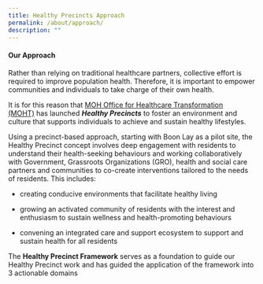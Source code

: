 ```yaml
---
title: Healthy Precincts Approach
permalink: /about/approach/
description: ""
---
```

#### **Our Approach**

Rather than relying on traditional healthcare partners, collective effort is required to improve population health. Therefore, it is important to empower communities and individuals to take charge of their own health.

It is for this reason that [MOH Office for Healthcare Transformation (MOHT)](https://moht.com.sg/) has launched ***Healthy Precincts*** to foster an environment and culture that supports individuals to achieve and sustain healthy lifestyles.  

Using a precinct-based approach, starting with Boon Lay as a pilot site, the Healthy Precinct concept involves deep engagement with residents to understand their health-seeking behaviours and working collaboratively with Government, Grassroots Organizations (GRO), health and social care partners and communities to co-create interventions tailored to the needs of residents. This includes:  

  

*   creating conducive environments that facilitate healthy living  
    
*   growing an activated community of residents with the interest and enthusiasm to sustain wellness and health-promoting behaviours  
    
*   convening an integrated care and support ecosystem to support and sustain health for all residents  

The **Healthy Precinct Framework** serves as a foundation to guide our Healthy Precinct work and has guided the application of the framework into 3 actionable domains